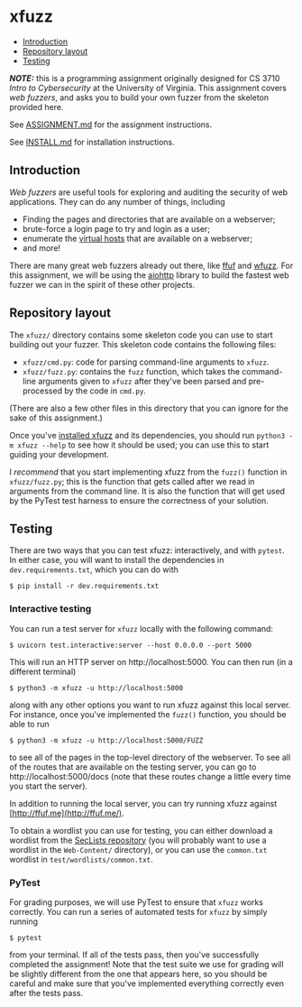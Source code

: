 # xfuzz

- [Introduction](#introduction)
- [Repository layout](#repository-layout)
- [Testing](#testing)

_**NOTE:**_ this is a programming assignment originally designed for CS 3710
*Intro to Cybersecurity* at the University of Virginia. This assignment covers
*web fuzzers*, and asks you to build your own fuzzer from the skeleton
provided here.

See [ASSIGNMENT.md](ASSIGNMENT.md) for the assignment instructions.

See [INSTALL.md](INSTALL.md) for installation instructions.

## Introduction

*Web fuzzers* are useful tools for exploring and auditing the security of web
applications. They can do any number of things, including

- Finding the pages and directories that are available on a webserver;
- brute-force a login page to try and login as a user;
- enumerate the [virtual hosts](https://en.wikipedia.org/wiki/Virtual_hosting)
  that are available on a webserver;
- and more!

There are many great web fuzzers already out there, like
[ffuf](https://github.com/ffuf/ffuf) and
[wfuzz](https://wfuzz.readthedocs.io/en/latest/). For this assignment, we will
be using the  [aiohttp](https://docs.aiohttp.org/en/stable/index.html) library
to build the fastest web fuzzer we can in the spirit of these other projects.

## Repository layout

The `xfuzz/` directory contains some skeleton code you can use to start building
out your fuzzer. This skeleton code contains the following files:

- `xfuzz/cmd.py`: code for parsing command-line arguments to `xfuzz`.
- `xfuzz/fuzz.py`: contains the `fuzz` function, which takes the command-line
  arguments given to `xfuzz` after they've been parsed and pre-processed by the
  code in `cmd.py`.

(There are also a few other files in this directory that you can ignore for the
sake of this assignment.)

Once you've [installed xfuzz](#installation) and its dependencies, you should
run `python3 -m xfuzz --help` to see how it should be used; you can use this to
start guiding your development.

I *recommend* that you start implementing xfuzz from the `fuzz()` function in
`xfuzz/fuzz.py`; this is the function that gets called after we read in
arguments from the command line. It is also the function that will get used by
the PyTest test harness to ensure the correctness of your solution.

## Testing

There are two ways that you can test xfuzz: interactively, and with `pytest`. In
either case, you will want to install the dependencies in
`dev.requirements.txt`, which you can do with

```
$ pip install -r dev.requirements.txt
```

### Interactive testing

You can run a test server for `xfuzz` locally with the following command:

```
$ uvicorn test.interactive:server --host 0.0.0.0 --port 5000
```

This will run an HTTP server on http://localhost:5000. You can then run (in a
different terminal)

```
$ python3 -m xfuzz -u http://localhost:5000
```

along with any other options you want to run xfuzz against this local server.
For instance, once you've implemented the `fuzz()` function, you should be able
to run

```
$ python3 -m xfuzz -u http://localhost:5000/FUZZ
```

to see all of the pages in the top-level directory of the webserver. To see all
of the routes that are available on the testing server, you can go to
http://localhost:5000/docs (note that these routes change a little every time
you start the server).

In addition to running the local server, you can try running xfuzz against
[http://ffuf.me](http://ffuf.me/).

To obtain a wordlist you can use for testing, you can either download a wordlist
from the [SecLists repository](https://github.com/danielmiessler/SecLists/) (you
will probably want to use a wordlist in the `Web-Content/` directory), or you
can use the `common.txt` wordlist in `test/wordlists/common.txt`.

### PyTest

For grading purposes, we will use PyTest to ensure that `xfuzz` works correctly.
You can run a series of automated tests for `xfuzz` by simply running

```
$ pytest
```

from your terminal. If all of the tests pass, then you've successfully completed
the assignment! Note that the test suite we use for grading will be slightly
different from the one that appears here, so you should be careful and make sure
that you've implemented everything correctly even after the tests pass.
